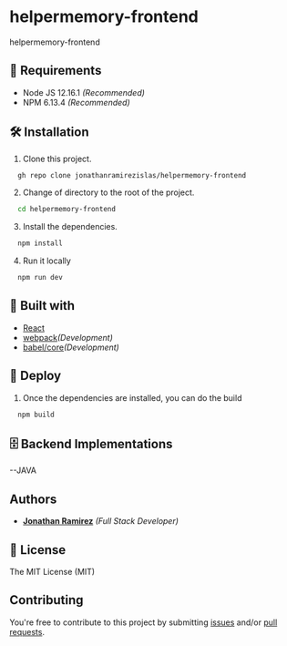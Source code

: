 # helpermemory-frontend
    

helpermemory-frontend   

## 📢 Requirements
- Node JS 12.16.1 _(Recommended)_
- NPM 6.13.4 _(Recommended)_

## 🛠 Installation
1. Clone this project.
```bash
  gh repo clone jonathanramirezislas/helpermemory-frontend
```
2. Change of directory to the root of the project.
```bash
  cd helpermemory-frontend
```
3. Install the dependencies.
```bash
  npm install
```
4. Run it locally
```bash
  npm run dev
```

## 🔧 Built with
- [React](https://es.reactjs.org) 
- [webpack](https://webpack.js.org/)_(Development)_
- [babel/core](https://www.npmjs.com/package/@babel/core)_(Development)_


## 🚀 Deploy
1. Once the dependencies are installed, you can do the build
```bash
  npm build
```

## 🗄️ Backend Implementations

--JAVA

## Authors

- **[Jonathan Ramirez](https://github.com/jonathanramirezislas)** _(Full Stack Developer)_


## 📜 License
The MIT License (MIT)

## Contributing

You're free to contribute to this project by submitting [issues](https://github.com/jonathanramirezislas/helpermemory-frontend/issues) and/or [pull requests](https://github.com/jonathanramirezislas/helpermemory-frontend/pulls).
